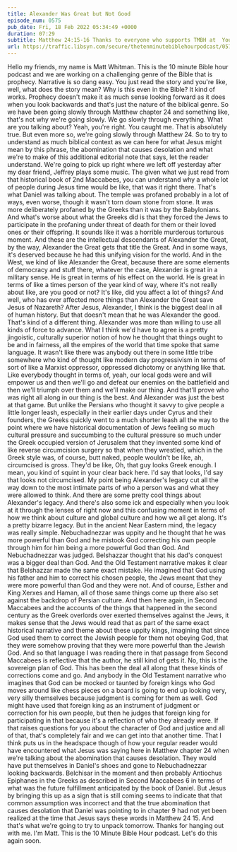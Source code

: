 ```yaml
---
title: Alexander Was Great but Not Good
episode_num: 0575
pub_date: Fri, 18 Feb 2022 05:34:49 +0000
duration: 07:29
subtitle: Matthew 24:15-16 Thanks to everyone who supports TMBH at  You're the reason we can all do this together!  Music written and performed by .
url: https://traffic.libsyn.com/secure/thetenminutebiblehourpodcast/0575_-_Alexander_Was_Great_but_Not_Good.mp3
---
```


 Hello my friends, my name is Matt Whitman. This is the 10 minute Bible hour podcast and we are working on a challenging genre of the Bible that is prophecy. Narrative is so dang easy. You just read the story and you're like, well, what does the story mean? Why is this even in the Bible? It kind of works. Prophecy doesn't make it as much sense looking forward as it does when you look backwards and that's just the nature of the biblical genre. So we have been going slowly through Matthew chapter 24 and something like, that's not why we're going slowly. We go slowly through everything. What are you talking about? Yeah, you're right. You caught me. That is absolutely true. But even more so, we're going slowly through Matthew 24. So to try to understand as much biblical context as we can here for what Jesus might mean by this phrase, the abomination that causes desolation and what we're to make of this additional editorial note that says, let the reader understand. We're going to pick up right where we left off yesterday after my dear friend, Jeffrey plays some music. The given what we just read from that historical book of 2nd Maccabees, you can understand why a whole lot of people during Jesus time would be like, that was it right there. That's what Daniel was talking about. The temple was profaned probably in a lot of ways, even worse, though it wasn't torn down stone from stone. It was more deliberately profaned by the Greeks than it was by the Babylonians. And what's worse about what the Greeks did is that they forced the Jews to participate in the profaning under threat of death for them or their loved ones or their offspring. It sounds like it was a horrible murderous torturous moment. And these are the intellectual descendants of Alexander the Great, by the way, Alexander the Great gets that title the Great. And in some ways, it's deserved because he had this unifying vision for the world. And in the West, we kind of like Alexander the Great, because there are some elements of democracy and stuff there, whatever the case, Alexander is great in a military sense. He is great in terms of his effect on the world. He is great in terms of like a times person of the year kind of way, where it's not really about like, are you good or not? It's like, did you affect a lot of things? And well, who has ever affected more things than Alexander the Great save Jesus of Nazareth? After Jesus, Alexander, I think is the biggest deal in all of human history. But that doesn't mean that he was Alexander the good. That's kind of a different thing. Alexander was more than willing to use all kinds of force to advance. What I think we'd have to agree is a pretty jingoistic, culturally superior notion of how he thought that things ought to be and in fairness, all the empires of the world that time spoke that same language. It wasn't like there was anybody out there in some little tribe somewhere who kind of thought like modern day progressivism in terms of sort of like a Marxist oppressor, oppressed dichotomy or anything like that. Like everybody thought in terms of, yeah, our local gods were and will empower us and then we'll go and defeat our enemies on the battlefield and then we'll triumph over them and we'll make our thing. And that'll prove who was right all along in our thing is the best. And Alexander was just the best at that game. But unlike the Persians who thought it savvy to give people a little longer leash, especially in their earlier days under Cyrus and their founders, the Greeks quickly went to a much shorter leash all the way to the point where we have historical documentation of Jews feeling so much cultural pressure and succumbing to the cultural pressure so much under the Greek occupied version of Jerusalem that they invented some kind of like reverse circumcision surgery so that when they wrestled, which in the Greek style was, of course, butt naked, people wouldn't be like, ah, circumcised is gross. They'd be like, Oh, that guy looks Greek enough. I mean, you kind of squint in your clear back here. I'd say that looks, I'd say that looks not circumcised. My point being Alexander's legacy cut all the way down to the most intimate parts of who a person was and what they were allowed to think. And there are some pretty cool things about Alexander's legacy. And there's also some ick and especially when you look at it through the lenses of right now and this confusing moment in terms of how we think about culture and global culture and how we all get along. It's a pretty bizarre legacy. But in the ancient Near Eastern mind, the legacy was really simple. Nebuchadnezzar was uppity and he thought that he was more powerful than God and he mistook God correcting his own people through him for him being a more powerful God than God. And Nebuchadnezzar was judged. Belshazzar thought that his dad's conquest was a bigger deal than God. And the Old Testament narrative makes it clear that Belshazzar made the same exact mistake. He imagined that God using his father and him to correct his chosen people, the Jews meant that they were more powerful than God and they were not. And of course, Esther and King Xerxes and Haman, all of those same things come up there also set against the backdrop of Persian culture. And then here again, in Second Maccabees and the accounts of the things that happened in the second century as the Greek overlords over exerted themselves against the Jews, it makes sense that the Jews would read that as part of the same exact historical narrative and theme about these uppity kings, imagining that since God used them to correct the Jewish people for them not obeying God, that they were somehow proving that they were more powerful than the Jewish God. And so that language I was reading there in that passage from Second Maccabees is reflective that the author, he still kind of gets it. No, this is the sovereign plan of God. This has been the deal all along that these kinds of corrections come and go. And anybody in the Old Testament narrative who imagines that God can be mocked or taunted by foreign kings who God moves around like chess pieces on a board is going to end up looking very, very silly themselves because judgment is coming for them as well. God might have used that foreign king as an instrument of judgment or correction for his own people, but then he judges that foreign king for participating in that because it's a reflection of who they already were. If that raises questions for you about the character of God and justice and all of that, that's completely fair and we can get into that another time. That I think puts us in the headspace though of how your regular reader would have encountered what Jesus was saying here in Matthew chapter 24 when we're talking about the abomination that causes desolation. They would have put themselves in Daniel's shoes and gone to Nebuchadnezzar looking backwards. Belchisar in the moment and then probably Antiochus Epiphanes in the Greeks as described in Second Maccabees 6 in terms of what was the future fulfillment anticipated by the book of Daniel. But Jesus by bringing this up as a sign that is still coming seems to indicate that that common assumption was incorrect and that the true abomination that causes desolation that Daniel was pointing to in chapter 9 had not yet been realized at the time that Jesus says these words in Matthew 24 15. And that's what we're going to try to unpack tomorrow. Thanks for hanging out with me. I'm Matt. This is the 10 Minute Bible Hour podcast. Let's do this again soon.